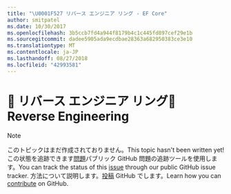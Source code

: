 ```yaml
---
title: "\U0001F527 リバース エンジニア リング - EF Core"
author: smitpatel
ms.date: 10/30/2017
ms.openlocfilehash: 3b5ccb7fd4a944f8179b4c1c445fd897cef29e1b
ms.sourcegitcommit: dadee5905ada9ecdbae28363a682950383ce3e10
ms.translationtype: MT
ms.contentlocale: ja-JP
ms.lasthandoff: 08/27/2018
ms.locfileid: "42993581"
---
```

# <a name="-reverse-engineering"></a><span data-ttu-id="40a1a-102">🔧 リバース エンジニア リング</span><span class="sxs-lookup"><span data-stu-id="40a1a-102">🔧 Reverse Engineering</span></span>

> [!NOTE]
> <span data-ttu-id="40a1a-103">このトピックはまだ作成されておりません。</span><span class="sxs-lookup"><span data-stu-id="40a1a-103">This topic hasn't been written yet!</span></span> <span data-ttu-id="40a1a-104">この状態を追跡できます[問題][ 1]パブリック GitHub 問題の追跡ツールを使用します。</span><span class="sxs-lookup"><span data-stu-id="40a1a-104">You can track the status of this [issue][1] through our public GitHub issue tracker.</span></span> <span data-ttu-id="40a1a-105">方法について説明します。[投稿][ 2] GitHub でします。</span><span class="sxs-lookup"><span data-stu-id="40a1a-105">Learn how you can [contribute][2] on GitHub.</span></span>


  [1]: https://github.com/aspnet/EntityFramework.Docs/issues/508
  [2]: https://github.com/aspnet/EntityFramework.Docs/blob/master/CONTRIBUTING.md
